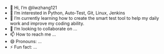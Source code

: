 - 👋 Hi, I’m @liwzhang121
- 👀 I’m interested in Python, Auto-Test, Git, Linux, Jenkins
- 🌱 I’m currently learning how to create the smart test tool to help my daily work and improve my coding ability.
- 💞️ I’m looking to collaborate on ...
- 📫 How to reach me ...
- 😄 Pronouns: ...
- ⚡ Fun fact: ...

<!---
liwzhang121/liwzhang121 is a ✨ special ✨ repository because its `README.md` (this file) appears on your GitHub profile.
You can click the Preview link to take a look at your changes.
--->
